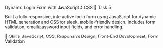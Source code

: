 Dynamic Login Form with JavaScript & CSS 🎉 Task 5

Built a fully responsive, interactive login form using JavaScript for dynamic HTML generation and CSS for sleek, mobile-friendly design. Includes form validation, email/password input fields, and error handling.

🔑 Skills: JavaScript, CSS, Responsive Design, Front-End Development, Form Validation
